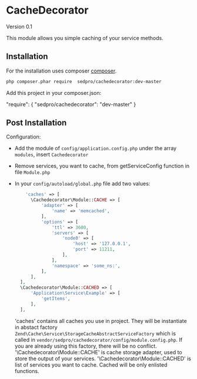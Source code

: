 CacheDecorator
============================
Version 0.1

This module allows you simple caching of your service methods.

Installation
------------
For the installation uses composer [composer](http://getcomposer.org "composer - package manager").

```sh
php composer.phar require  sedpro/cachedecorator:dev-master
```

Add this project in your composer.json:

  "require": {
    "sedpro/cachedecorator": "dev-master"
  }
  
Post Installation
------------
Configuration:
- Add the module of `config/application.config.php` under the array `modules`, insert `Cachedecorator`
- Remove services, you want to cache, from getServiceConfig function in file `Module.php`
- In your `config/autoload/global.php` file add two values:

  ```php
      'caches' => [
        \Cachedecorator\Module::CACHE => [
            'adapter' => [
                'name' => 'memcached',
            ],
            'options' => [
                'ttl' => 3600,
                'servers' => [
                    'node0' => [
                        'host' => '127.0.0.1',
                        'port' => 11211,
                    ],
                ],
                'namespace' => 'some_ns:',
            ],
        ],
    ],
    \Cachedecorator\Module::CACHED => [
        'Application\Service\Example' => [
            'getItems',
        ],
    ],
    ```
  
  'caches' contains all caches you use in project. They will be instantiate in abstact factory `Zend\Cache\Service\StorageCacheAbstractServiceFactory` which is called in `vendor/sedpro/cachedecorator/config/module.config.php`. If you are already using this factory, there will be no conflict. 
  '\Cachedecorator\Module::CACHE' is cache storage adapter, used to store the output of your services.
  '\Cachedecorator\Module::CACHED' is list of services you want to cache. Cached will be only enlisted functions. 
